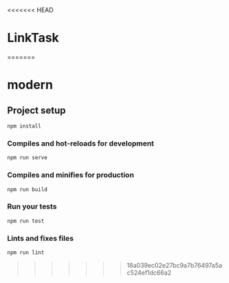 <<<<<<< HEAD
# LinkTask
=======
# modern

## Project setup
```
npm install
```

### Compiles and hot-reloads for development
```
npm run serve
```

### Compiles and minifies for production
```
npm run build
```

### Run your tests
```
npm run test
```

### Lints and fixes files
```
npm run lint
```
>>>>>>> 18a039ec02e27bc9a7b76497a5ac524ef1dc66a2
